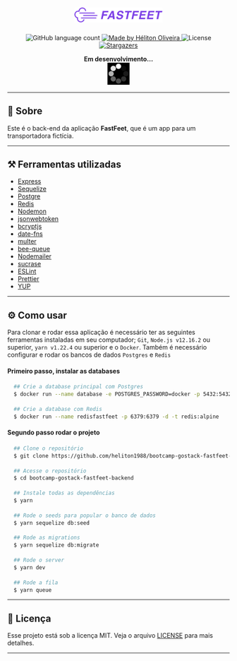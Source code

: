 <h1 align="center">
  <img alt="Fastfeet" title="Fastfeet" src=".github/logo.png" width="200px" />
</h1>

<p align="center">
  <img alt="GitHub language count" src="https://img.shields.io/github/languages/count/heliton1988/bootcamp-gostack-fastfeet?color=%234B0082">

  <a href="https://www.linkedin.com/in/helitonoliveira/">
    <img alt="Made by Héliton Oliveira" src="https://img.shields.io/badge/made%20by-Héliton Oliveira-%234B0082">
  </a>

  <img alt="License" src="https://img.shields.io/badge/license-MIT-%234B0082">

  <a href="https://github.com/heliton1988/bootcamp-gostack-fastfeet/stargazers">
    <img alt="Stargazers" src="https://img.shields.io/github/stars/heliton1988/bootcamp-gostack-fastfeet?style=social">
  </a>
</p>

<p align="center">
  <strong>Em desenvolvimento...</strong><br />
  <img src=".github/loading.gif" alt="Loading" width="50px">
</p>

---

## 📃 **Sobre**

Este é o back-end da aplicação **FastFeet**, que é um app para um transportadora
fictícia.

---

## ⚒️ **Ferramentas utilizadas**

- [Express](https://expressjs.com/pt-br/)
- [Sequelize](https://nodemailer.com/about/)
- [Postgre](https://www.postgresql.org/)
- [Redis](https://redis.io/)
- [Nodemon](https://nodemon.io/)
- [jsonwebtoken](http://jwt.io/)
- [bcryptjs](https://www.npmjs.com/package/bcryptjs)
- [date-fns](https://www.npmjs.com/package/date-fns)
- [multer](https://www.npmjs.com/package/multer)
- [bee-queue](https://github.com/bee-queue/bee-queue)
- [Nodemailer](https://nodemailer.com/about/)
- [sucrase](https://www.npmjs.com/package/sucrase)
- [ESLint](https://eslint.org/)
- [Prettier](https://prettier.io/)
- [YUP](https://dev.to/szib/yup-1ib0)

---

## ⚙️ **Como usar**

Para clonar e rodar essa aplicação é necessário ter as seguintes
ferramentas instaladas em seu computador; `Git`, `Node.js v12.16.2` ou superior,
`yarn v1.22.4` ou superior e o `Docker`. Também é necessário configurar e rodar os bancos de dados `Postgres` e `Redis`

#### Primeiro passo, instalar as databases

```bash
  ## Crie a database principal com Postgres
  $ docker run --name database -e POSTGRES_PASSWORD=docker -p 5432:5432 -d postgres

  ## Crie a database com Redis
  $ docker run --name redisfastfeet -p 6379:6379 -d -t redis:alpine
```
#### Segundo passo rodar o projeto

```bash
  ## Clone o repositório
  $ git clone https://github.com/heliton1988/bootcamp-gostack-fastfeet-backend.git

  ## Acesse o repositório
  $ cd bootcamp-gostack-fastfeet-backend

  ## Instale todas as dependências
  $ yarn

  ## Rode o seeds para popular o banco de dados
  $ yarn sequelize db:seed

  ## Rode as migrations
  $ yarn sequelize db:migrate

  ## Rode o server
  $ yarn dev

  ## Rode a fila
  $ yarn queue
```
---

## **📝 Licença**

Esse projeto está sob a licença MIT. Veja o arquivo [LICENSE](https://github.com/Rocketseat/bootcamp-gostack-desafio-03/blob/master/LICENSE.md) para mais detalhes.

---

